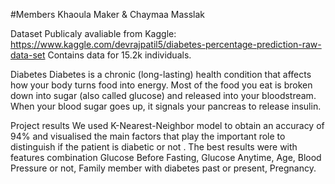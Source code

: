 #Members
Khaoula Maker & Chaymaa Masslak

Dataset
Publicaly avaliable from Kaggle: https://www.kaggle.com/devrajpatil5/diabetes-percentage-prediction-raw-data-set Contains data for 15.2k individuals.

Diabetes
Diabetes is a chronic (long-lasting) health condition that affects how your body turns food into energy. Most of the food you eat is broken down into sugar (also called glucose) and released into your bloodstream. When your blood sugar goes up, it signals your pancreas to release insulin.

Project results
We used K-Nearest-Neighbor model to obtain an accuracy of 94% and visualised the main factors that play the important role to distinguish if the patient is diabetic or not . The best results were with features combination Glucose Before Fasting, Glucose Anytime, Age, Blood Pressure or not, Family member with diabetes past or present, Pregnancy.
